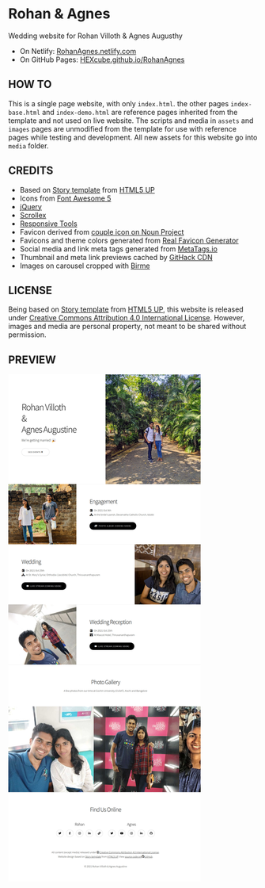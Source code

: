 # Rohan &amp; Agnes
Wedding website for Rohan Villoth &amp; Agnes Augusthy

- On Netlify: [RohanAgnes.netlify.com](https://RohanAgnes.netlify.com)
- On GitHub Pages: [HEXcube.github.io/RohanAgnes](https://HEXcube.github.io/RohanAgnes)

## HOW TO
This is a single page website, with only `index.html`. the other pages `index-base.html` and
`index-demo.html` are reference pages inherited from the template and not used on live website.
The scripts and media in `assets` and `images` pages are unmodified from the template for use
with reference pages while testing and development. All new assets for this website go into
`media` folder.

## CREDITS
- Based on [Story template](https://html5up.net/story) from [HTML5 UP](https://html5up.net)
- Icons from [Font Awesome 5](https://fontawesome.com)
- [jQuery](https://jquery.com)
- [Scrollex](https://github.com/ajlkn/jquery.scrollex)
- [Responsive Tools](https://github.com/ajlkn/responsive-tools)
- Favicon derived from [couple icon on Noun Project](https://thenounproject.com/term/couple/688840/)
- Favicons and theme colors generated from [Real Favicon Generator](https://realfavicongenerator.net)
- Social media and link meta tags generated from [MetaTags.io](https://metatags.io)
- Thumbnail and meta link previews cached by [GitHack CDN](https://raw.githack.com)
- Images on carousel cropped with [Birme](https://birme.net)

## LICENSE
Being based on [Story template](https://html5up.net/story) from [HTML5 UP](https://html5up.net/license),
this website is released under [Creative Commons Attribution 4.0 International License](https://creativecommons.org/licenses/by/4.0/).
However, images and media are personal property, not meant to be shared without permission.

## PREVIEW
![Fullpage Screenshot](media/meta/RohanAgnesFullpageShot.jpg)
